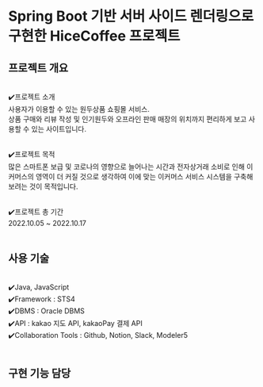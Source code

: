# Spring Boot 기반 서버 사이드 렌더링으로 구현한 HiceCoffee 프로젝트

<h2>프로젝트 개요</h2><br>
✔️프로젝트 소개<br>
사용자가 이용할 수 있는 원두상품 쇼핑몰 서비스.<br>
상품 구매와 리뷰 작성 및 인기원두와 오프라인 판매 매장의 위치까지 편리하게 보고 사용할 수 있는 사이트입니다.<br><br>

✔️프로젝트 목적<br>
많은 스마트폰 보급 및 코로나의 영향으로 늘어나는 시간과 전자상거래 소비로 인해 이커머스의 영역이 더 커질 것으로 생각하여 이에 맞는 이커머스 서비스 시스템을 구축해 보려는 것이 목적입니다.<br><br>

✔️프로젝트 총 기간<br>
2022.10.05 ~ 2022.10.17<br><br>


<h2>사용 기술</h2><br>
✔️Java, JavaScript<br>
✔️Framework  :  STS4<br>
✔️DBMS  :  Oracle DBMS<br>
✔️API  :  kakao 지도 API, kakaoPay 결제 API<br>
✔️Collaboration Tools  :  Github, Notion, Slack, Modeler5<br><br>


<h2>구현 기능 담당</h2><br>
